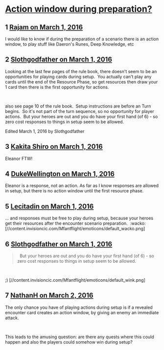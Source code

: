 # [Action window during preparation?](https://community.fantasyflightgames.com/topic/204179-action-window-during-preparation/)

## 1 [Rajam on March 1, 2016](https://community.fantasyflightgames.com/topic/204179-action-window-during-preparation/?do=findComment&comment=2078829)

I would like to know if during the preparation of a scenario there is an action window, to play stuff like Daeron's Runes, Deep Knowledge, etc

## 2 [Slothgodfather on March 1, 2016](https://community.fantasyflightgames.com/topic/204179-action-window-during-preparation/?do=findComment&comment=2078852)

Looking at the last few pages of the rule book, there doesn't seem to be an opportunities for playing cards during setup.  You actually can't play any cards until the end of the Resource Phase, so get resources then draw your 1 card then there is the first opportunity for actions.

 

also see page 10 of the rule book.  Setup instructions are before an Turn begins.  So it's not part of the turn sequence, so no opportunity for player actions.  But your heroes are out and you do have your first hand (of 6) - so zero cost responses to things in setup seem to be allowed.

Edited March 1, 2016 by Slothgodfather

## 3 [Kakita Shiro on March 1, 2016](https://community.fantasyflightgames.com/topic/204179-action-window-during-preparation/?do=findComment&comment=2078909)

Eleanor FTW!

## 4 [DukeWellington on March 1, 2016](https://community.fantasyflightgames.com/topic/204179-action-window-during-preparation/?do=findComment&comment=2078926)

Eleanor is a response, not an action. As far as I know responses are allowed in setup, but there is no action window until the first resource phase.

## 5 [Lecitadin on March 1, 2016](https://community.fantasyflightgames.com/topic/204179-action-window-during-preparation/?do=findComment&comment=2079009)

... and responses must be free to play during setup, because your heroes get their resources after the encounter scenario preparation.  :wacko: [//content.invisioncic.com/Mfantflight/emoticons/default_wacko.png]

## 6 [Slothgodfather on March 1, 2016](https://community.fantasyflightgames.com/topic/204179-action-window-during-preparation/?do=findComment&comment=2079022)

>   But your heroes are out and you do have your first hand (of 6) - so zero cost responses to things in setup seem to be allowed.

 

;) [//content.invisioncic.com/Mfantflight/emoticons/default_wink.png]

## 7 [NathanH on March 2, 2016](https://community.fantasyflightgames.com/topic/204179-action-window-during-preparation/?do=findComment&comment=2080009)

The only chance you have of playing actions during setup is if a revealed encounter card creates an action window, by giving an enemy an immediate attack.

 

This leads to the amusing question: are there any quests where this could happen and also the players could somehow win during setup?

